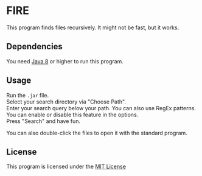 # FIRE
This program finds files recursively.
It might not be fast, but it works.

## Dependencies
You need [Java 8](https://www.java.com/en/) or higher to run this program.

## Usage
Run the `.jar` file.<br />
Select your search directory via "Choose Path".<br />
Enter your search query below your path. You can also use RegEx patterns.
You can enable or disable this feature in the options.<br />
Press "Search" and have fun.<br />

You can also double-click the files to open it with the standard program.

## License
This program is licensed under the [MIT License](https://mit-license.org)
